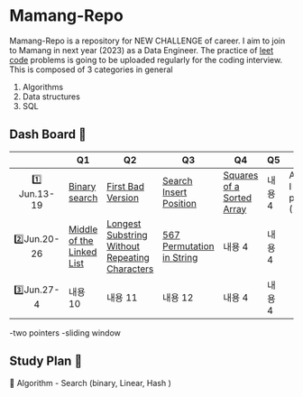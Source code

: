 # Mamang-Repo

Mamang-Repo is a repository for NEW CHALLENGE of career. 
I aim to join to Mamang in next year (2023) as a Data Engineer. 
The practice of [leet code](https://leetcode.com/) problems is going to be uploaded regularly for the coding interview. 
This is composed of 3 categories in general 

1) Algorithms 
2) Data structures
3) SQL 

## Dash Board  :calendar:

||Q1|Q2|Q3|Q4|Q5|note|
|:---:|---|---|---|---|---|---|
|:one: Jun.13-19|[Binary search ](https://leetcode.com/problems/binary-search/)|[First Bad Version](https://leetcode.com/problems/first-bad-version/) |[Search Insert Position](https://leetcode.com/problems/search-insert-position/)|[Squares of a Sorted Array](https://leetcode.com/problems/squares-of-a-sorted-array/)|내용 4|Algorithm I Study plan (14Days)
|:two:Jun.20-26|[Middle of the Linked List](https://leetcode.com/problems/middle-of-the-linked-list/)|[ Longest Substring Without Repeating Characters](https://leetcode.com/problems/longest-substring-without-repeating-characters/)|[ 567 Permutation in String](https://leetcode.com/problems/permutation-in-string/)|내용 4|내용 4|
|:three:Jun.27-4|내용 10|내용 11|내용 12|내용 4|내용 4|

-two pointers
-sliding window

## Study Plan  :pushpin:
:paperclip: Algorithm - Search (binary, Linear, Hash )